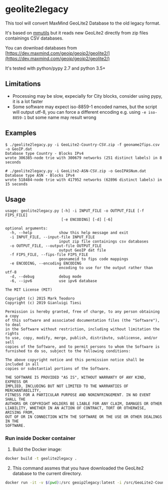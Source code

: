 # geolite2legacy

This tool will convert MaxMind GeoLite2 Database to the old legacy format.

It's based on [mmutils](https://github.com/mteodoro/mmutils.git) but it reads new GeoLite2
directly from zip files containings CSV databases.

You can download databases from
[https://dev.maxmind.com/geoip/geoip2/geolite2/](https://dev.maxmind.com/geoip/geoip2/geolite2/)

It's tested with python/pypy 2.7 and python 3.5+

## Limitations

- Processing may be slow, expecially for City blocks, consider using pypy, it is a lot faster
- Some software may expect iso-8859-1 encoded names, but the script will output utf-8,
  you can force a different encoding e.g. using `-e iso-8859-1` but some name may result wrong  

## Examples

```text
$ ./geolite2legacy.py -i GeoLite2-Country-CSV.zip -f geoname2fips.csv -o GeoIP.dat
Database type Country - Blocks IPv4
wrote 306385-node trie with 300679 networks (251 distinct labels) in 8 seconds

# ./geolite2legacy.py -i GeoLite2-ASN-CSV.zip -o GeoIPASNum.dat 
Database type ASN - Blocks IPv4
wrote 518484-node trie with 417952 networks (62896 distinct labels) in 15 seconds
```

## Usage

```text
usage: geolite2legacy.py [-h] -i INPUT_FILE -o OUTPUT_FILE [-f FIPS_FILE]
                         [-e ENCODING] [-d] [-6]

optional arguments:
  -h, --help            show this help message and exit
  -i INPUT_FILE, --input-file INPUT_FILE
                        input zip file containings csv databases
  -o OUTPUT_FILE, --output-file OUTPUT_FILE
                        output GeoIP dat file
  -f FIPS_FILE, --fips-file FIPS_FILE
                        geonameid to fips code mappings
  -e ENCODING, --encoding ENCODING
                        encoding to use for the output rather than utf-8
  -d, --debug           debug mode
  -6, --ipv6            use ipv6 database
```

```text
The MIT License (MIT)

Copyright (c) 2015 Mark Teodoro
Copyright (c) 2019 Gianluigi Tiesi

Permission is hereby granted, free of charge, to any person obtaining a copy
of this software and associated documentation files (the "Software"), to deal
in the Software without restriction, including without limitation the rights
to use, copy, modify, merge, publish, distribute, sublicense, and/or sell
copies of the Software, and to permit persons to whom the Software is
furnished to do so, subject to the following conditions:

The above copyright notice and this permission notice shall be included in all
copies or substantial portions of the Software.

THE SOFTWARE IS PROVIDED "AS IS", WITHOUT WARRANTY OF ANY KIND, EXPRESS OR
IMPLIED, INCLUDING BUT NOT LIMITED TO THE WARRANTIES OF MERCHANTABILITY,
FITNESS FOR A PARTICULAR PURPOSE AND NONINFRINGEMENT. IN NO EVENT SHALL THE
AUTHORS OR COPYRIGHT HOLDERS BE LIABLE FOR ANY CLAIM, DAMAGES OR OTHER
LIABILITY, WHETHER IN AN ACTION OF CONTRACT, TORT OR OTHERWISE, ARISING FROM,
OUT OF OR IN CONNECTION WITH THE SOFTWARE OR THE USE OR OTHER DEALINGS IN THE
SOFTWARE.
```

### Run inside Docker container
1. Build the Docker image:
```bash
docker build -t geolite2legacy .
```
2. This command assmes that you have downloaded the GeoLite2 database to the current directory.
```bash
docker run -it -v $(pwd):/src geoip2legacy:latest -i /src/GeoLite2-Country-CSV.zip -o /src/GeoIP.dat
```

